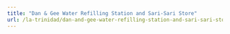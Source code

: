 ```yaml
---
title: "Dan & Gee Water Refilling Station and Sari-Sari Store"
url: /la-trinidad/dan-and-gee-water-refilling-station-and-sari-sari-store/
---
```

